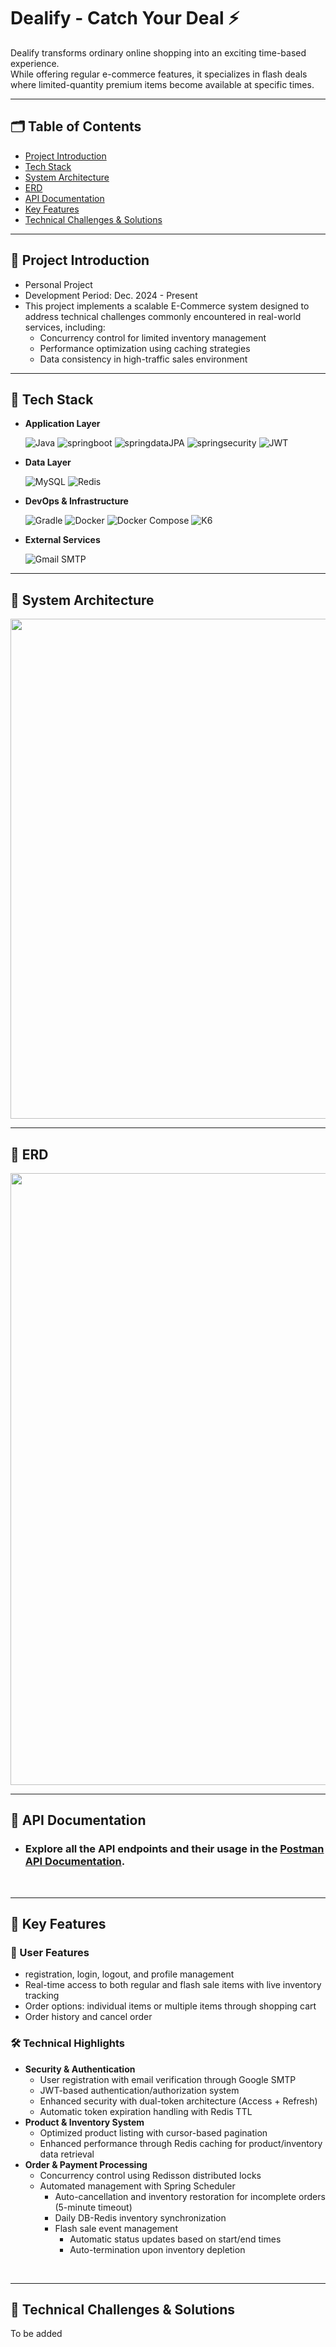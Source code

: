 # Dealify - Catch Your Deal ⚡
Dealify transforms ordinary online shopping into an exciting time-based experience.
<br>While offering regular e-commerce features, it specializes in flash deals where limited-quantity premium items become available at specific times.

----
## 🗂️ Table of Contents
-  [Project Introduction](#0)
-  [Tech Stack](#1)
-  [System Architecture](#2)
-  [ERD](#3)
-  [API Documentation](#4)
-  [Key Features](#5)
-  [Technical Challenges & Solutions](#6)

----
<h2 id="0">
    <b>📌 Project Introduction</b>
</h2>

- Personal Project
- Development Period: Dec. 2024 - Present
- This project implements a scalable E-Commerce system designed to address technical challenges commonly encountered in real-world services, including:
    - Concurrency control for limited inventory management
    - Performance optimization using caching strategies
    - Data consistency in high-traffic sales environment
   
----
<h2 id="1">
    <b>📌 Tech Stack</b>
</h2>

- **Application Layer**

  ![Java](https://img.shields.io/badge/-Java%2021-333333?style=flat&logo=OpenJDK&logoColor=007396)
  ![springboot](https://img.shields.io/badge/-spring%20boot%203.4-333333?style=flat&logo=springboot)
  ![springdataJPA](https://img.shields.io/badge/-spring%20Data%20JPA-333333?style=flat&logo=spring)
  ![springsecurity](https://img.shields.io/badge/-spring%20security-333333?style=flat&logo=springsecurity)
  ![JWT](https://img.shields.io/badge/-JWT-333333?style=flat&logo=JSON%20web%20tokens)

 
- **Data Layer** 
  
  ![MySQL](https://img.shields.io/badge/-MySQL-333333?style=flat&logo=mysql)
  ![Redis](https://img.shields.io/badge/-Redis%207.0-333333?style=flat&logo=Redis)
 
- **DevOps & Infrastructure**
  
  ![Gradle](https://img.shields.io/badge/-Gradle-333333?style=flat&logo=gradle&logoColor=white)
  ![Docker](https://img.shields.io/badge/-Docker-333333?style=flat&logo=docker)
  ![Docker Compose](https://img.shields.io/badge/-Docker%20Compose-333333?style=flat&logo=docker&logoColor=2496ED)
  ![K6](https://img.shields.io/badge/-k6-333333?style=flat&logo=k6)

 
- **External Services**

  ![Gmail SMTP](https://img.shields.io/badge/-Gmail%20SMTP-333333?style=flat&logo=gmail&logoColor=white)
  
----
<h2 id="2">
    <b>📌 System Architecture</b>
</h2>

<img width="800" src="https://github.com/user-attachments/assets/b1a51dee-d3ce-4a8c-93c4-26a46ca8bc5e" />

<br/>

----
<h2 id="3">
    <b>📌 ERD</b>
</h2>

<img width="979" src="https://github.com/user-attachments/assets/7f4df895-2c2f-4c5a-8eb8-5dc1b9695b17" />

<br/>

----
<h2 id="4">
    <b>📌 API Documentation</b>
</h2>

- ### Explore all the API endpoints and their usage in the [Postman API Documentation](https://documenter.getpostman.com/view/37464460/2sAYJ6BenC).

<br/>

----
<h2 id="5">
    <b>📌 Key Features</b>
</h2>

### 👥 User Features

- registration, login, logout, and profile management
- Real-time access to both regular and flash sale items with live inventory tracking
- Order options: individual items or multiple items through shopping cart
- Order history and cancel order

### 🛠 Technical Highlights

- **Security & Authentication**
    - User registration with email verification through Google SMTP
    - JWT-based authentication/authorization system
    - Enhanced security with dual-token architecture (Access + Refresh)
    - Automatic token expiration handling with Redis TTL
- **Product & Inventory System**
    - Optimized product listing with cursor-based pagination
    - Enhanced performance through Redis caching for product/inventory data retrieval
- **Order & Payment Processing**
    - Concurrency control using Redisson distributed locks
    - Automated management with Spring Scheduler
        - Auto-cancellation and inventory restoration for incomplete orders (5-minute timeout)
        - Daily DB-Redis inventory synchronization
        - Flash sale event management
            - Automatic status updates based on start/end times
            - Auto-termination upon inventory depletion
</br>

----
<h2 id="6">
    <b>📌 Technical Challenges & Solutions</b>
</h2>

To be added
